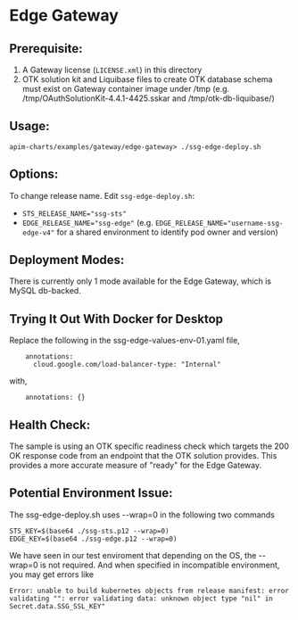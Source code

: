 # Edge Gateway

## Prerequisite:
1. A Gateway license (`LICENSE.xml`) in this directory
2. OTK solution kit and Liquibase files to create OTK database schema must exist on Gateway container image under /tmp (e.g. /tmp/OAuthSolutionKit-4.4.1-4425.sskar and /tmp/otk-db-liquibase/)

## Usage:
`apim-charts/examples/gateway/edge-gateway> ./ssg-edge-deploy.sh`

## Options:
To change release name. Edit `ssg-edge-deploy.sh`:
 - `STS_RELEASE_NAME="ssg-sts"`
 - `EDGE_RELEASE_NAME="ssg-edge"` (e.g. `EDGE_RELEASE_NAME="username-ssg-edge-v4"` for a shared environment to identify pod owner and version)

## Deployment Modes:
There is currently only 1 mode available for the Edge Gateway, which is MySQL db-backed.

## Trying It Out With Docker for Desktop
Replace the following in the ssg-edge-values-env-01.yaml file,
```
    annotations:
      cloud.google.com/load-balancer-type: "Internal"
```
with,
```
    annotations: {}
```

## Health Check:
The sample is using an OTK specific readiness check which targets the 200 OK response code
from an endpoint that the OTK solution provides. This provides a more accurate measure of 
"ready" for the Edge Gateway.

## Potential Environment Issue:
The ssg-edge-deploy.sh uses --wrap=0 in the following two commands
```
STS_KEY=$(base64 ./ssg-sts.p12 --wrap=0)
EDGE_KEY=$(base64 ./ssg-edge.p12 --wrap=0)
```
We have seen in our test enviroment that depending on the OS, the --wrap=0 is not required. 
And when specified in incompatible environment, you may get errors like 
```
Error: unable to build kubernetes objects from release manifest: error validating "": error validating data: unknown object type "nil" in Secret.data.SSG_SSL_KEY"
```